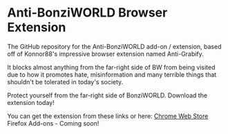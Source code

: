 # Anti-BonziWORLD Browser Extension
The GitHub repository for the Anti-BonziWORLD add-on / extension, based off of Konnor88's impressive browser extension named Anti-Grabify. 

It blocks almost anything from the far-right side of BW from being visited due to how it promotes hate, misinformation and many terrible things that shouldn't be tolerated in today's society.

Protect yourself from the far-right side of BonziWORLD. Download the extension today!

You can get the extension from these links or here:
[Chrome Web Store](https://chromewebstore.google.com/detail/anti-bonziworld/glenpcbimgglcphcoddjbobfmmdkpalj)
Firefox Add-ons - Coming soon!
